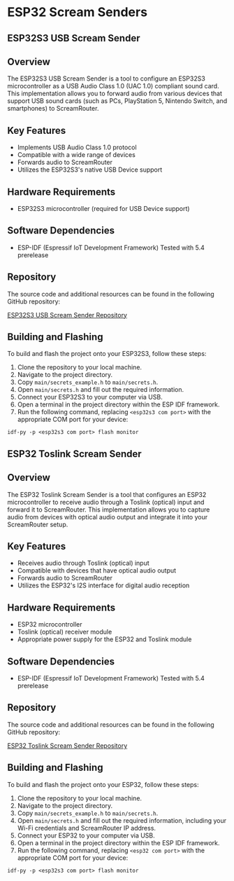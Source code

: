 # ESP32 Scream Senders
## ESP32S3 USB Scream Sender

## Overview

The ESP32S3 USB Scream Sender is a tool to configure an ESP32S3 microcontroller as a USB Audio Class 1.0 (UAC 1.0) compliant sound card. This implementation allows you to forward audio from various devices that support USB sound cards (such as PCs, PlayStation 5, Nintendo Switch, and smartphones) to ScreamRouter.

## Key Features

- Implements USB Audio Class 1.0 protocol
- Compatible with a wide range of devices
- Forwards audio to ScreamRouter
- Utilizes the ESP32S3's native USB Device support

## Hardware Requirements

- ESP32S3 microcontroller (required for USB Device support)

## Software Dependencies

- ESP-IDF (Espressif IoT Development Framework) Tested with 5.4 prerelease

## Repository

The source code and additional resources can be found in the following GitHub repository:

[ESP32S3 USB Scream Sender Repository](https://github.com/netham45/esp32s-usb-scream-sender)

## Building and Flashing

To build and flash the project onto your ESP32S3, follow these steps:

1. Clone the repository to your local machine.
2. Navigate to the project directory.
3. Copy `main/secrets_example.h` to `main/secrets.h`.
4. Open `main/secrets.h` and fill out the required information.
5. Connect your ESP32S3 to your computer via USB.
6. Open a terminal in the project directory within the ESP IDF framework.
7. Run the following command, replacing `<esp32s3 com port>` with the appropriate COM port for your device:

```
idf-py -p <esp32s3 com port> flash monitor
```

## ESP32 Toslink Scream Sender

## Overview

The ESP32 Toslink Scream Sender is a tool that configures an ESP32 microcontroller to receive audio through a Toslink (optical) input and forward it to ScreamRouter. This implementation allows you to capture audio from devices with optical audio output and integrate it into your ScreamRouter setup.
## Key Features

- Receives audio through Toslink (optical) input
- Compatible with devices that have optical audio output
- Forwards audio to ScreamRouter
- Utilizes the ESP32's I2S interface for digital audio reception
## Hardware Requirements

- ESP32 microcontroller
- Toslink (optical) receiver module
- Appropriate power supply for the ESP32 and Toslink module
## Software Dependencies

- ESP-IDF (Espressif IoT Development Framework) Tested with 5.4 prerelease

## Repository

The source code and additional resources can be found in the following GitHub repository:

[ESP32 Toslink Scream Sender Repository](https://github.com/example/esp32-toslink-sender)

## Building and Flashing

To build and flash the project onto your ESP32, follow these steps:

1. Clone the repository to your local machine.
2. Navigate to the project directory.
3. Copy `main/secrets_example.h` to `main/secrets.h`.
4. Open `main/secrets.h` and fill out the required information, including your Wi-Fi credentials and ScreamRouter IP address.
5. Connect your ESP32 to your computer via USB.
6. Open a terminal in the project directory within the ESP IDF framework.
7. Run the following command, replacing `<esp32 com port>` with the appropriate COM port for your device:

```
idf-py -p <esp32s3 com port> flash monitor
```